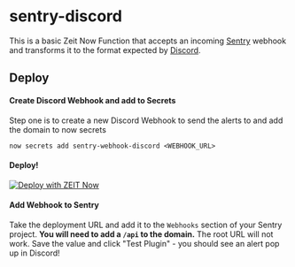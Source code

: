 # sentry-discord

This is a basic Zeit Now Function that accepts an incoming [Sentry](https://sentry.io) webhook and transforms it to the format expected by [Discord](https://discordapp.com/).

## Deploy

#### Create Discord Webhook and add to Secrets

Step one is to create a new Discord Webhook to send the alerts to and add the domain to now secrets

```
now secrets add sentry-webhook-discord <WEBHOOK_URL>
```

#### Deploy!

[![Deploy with ZEIT Now](https://zeit.co/button)](https://zeit.co/new/project?template=https://github.com/ianmitchell/sentry-discord/tree/master)

#### Add Webhook to Sentry

Take the deployment URL and add it to the `Webhooks` section of your Sentry project. **You will need to add a `/api` to the domain.** The root URL will not work. Save the value and click "Test Plugin" - you should see an alert pop up in Discord!
